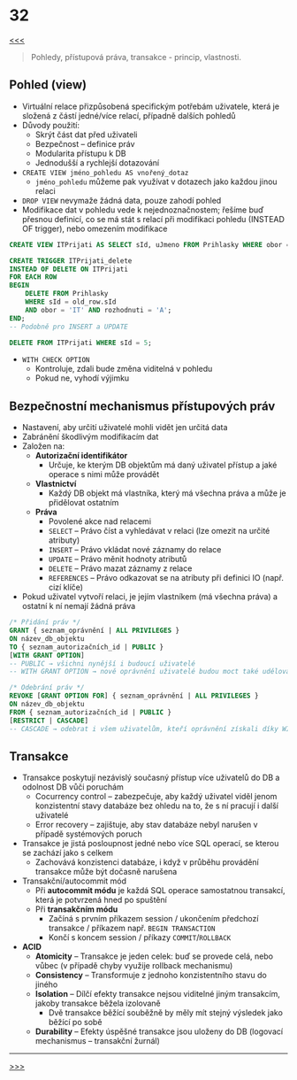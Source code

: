 # 32

[<<<](./31.MD)
> Pohledy, přístupová práva, transakce - princip, vlastnosti.

## Pohled (view)

* Virtuální relace přizpůsobená specifickým potřebám uživatele, která je složená z částí jedné/více relací, případně dalších pohledů
* Důvody použití:
  * Skrýt část dat před uživateli
  * Bezpečnost – definice práv
  * Modularita přístupu k DB
  * Jednodušší a rychlejší dotazování
* `CREATE VIEW jméno_pohledu AS vnořený_dotaz`
  * `jméno_pohledu` můžeme pak využívat v dotazech jako každou jinou relaci
* `DROP VIEW` nevymaže žádná data, pouze zahodí pohled
* Modifikace dat v pohledu vede k nejednoznačnostem; řešíme buď přesnou definicí, co se má stát s relací při modifikaci pohledu (INSTEAD OF trigger), nebo omezením modifikace

```sql
CREATE VIEW ITPrijati AS SELECT sId, uJmeno FROM Prihlasky WHERE obor = 'IT' AND rozhodnuti = 'A' /*WITH CHECK OPTION*/;

CREATE TRIGGER ITPrijati_delete
INSTEAD OF DELETE ON ITPrijati
FOR EACH ROW
BEGIN
    DELETE FROM Prihlasky
    WHERE sId = old_row.sId
    AND obor = 'IT' AND rozhodnuti = 'A';
END;
-- Podobně pro INSERT a UPDATE

DELETE FROM ITPrijati WHERE sId = 5;
```

* `WITH CHECK OPTION`
  * Kontroluje, zdali bude změna viditelná v pohledu
  * Pokud ne, vyhodí výjimku

## Bezpečnostní mechanismus přístupových práv

* Nastavení, aby určití uživatelé mohli vidět jen určitá data
* Zabránění škodlivým modifikacím dat
* Založen na:
  * __Autorizační identifikátor__
    * Určuje, ke kterým DB objektům má daný uživatel přístup a jaké operace s nimi může provádět
  * __Vlastnictví__
    * Každý DB objekt má vlastníka, který má všechna práva a může je přidělovat ostatním
  * __Práva__
    * Povolené akce nad relacemi
    * `SELECT` – Právo číst a vyhledávat v relaci (lze omezit na určité atributy)
    * `INSERT` – Právo vkládat nové záznamy do relace
    * `UPDATE` – Právo měnit hodnoty atributů
    * `DELETE` – Právo mazat záznamy z relace
    * `REFERENCES` – Právo odkazovat se na atributy při definici IO (např. cizí klíče)
* Pokud uživatel vytvoří relaci, je jejím vlastníkem (má všechna práva) a ostatní k ní nemají žádná práva

```sql
/* Přidání práv */
GRANT { seznam_oprávnění | ALL PRIVILEGES }
ON název_db_objektu
TO { seznam_autorizačních_id | PUBLIC }
[WITH GRANT OPTION]
-- PUBLIC → všichni nynější i budoucí uživatelé
-- WITH GRANT OPTION → nově oprávnění uživatelé budou moct také udělovat tato oprávnění (nebo nižší)

/* Odebrání práv */
REVOKE [GRANT OPTION FOR] { seznam_oprávnění | ALL PRIVILEGES }
ON název_db_objektu
FROM { seznam_autorizačních_id | PUBLIC }
[RESTRICT | CASCADE]
-- CASCADE → odebrat i všem uživatelům, kteří oprávnění získali díky WITH GRANT OPTION
```

## Transakce

* Transakce poskytují nezávislý současný přístup více uživatelů do DB a odolnost DB vůči poruchám
  * Cocurrency control – zabezpečuje, aby každý uživatel viděl jenom konzistentní stavy databáze bez ohledu na to, že s ní pracují i další uživatelé
  * Error recovery – zajištuje, aby stav databáze nebyl narušen v případě systémových poruch
* Transakce je jistá posloupnost jedné nebo více SQL operací, se kterou se zachází jako s celkem
  * Zachovává konzistenci databáze, i když v průběhu provádění transakce může být dočasně narušena
* Transakční/autocommit mód
  * Při __autocommit módu__ je každá SQL operace samostatnou transakcí, která je potvrzená hned po spuštění
  * Při __transakčním módu__
    * Začíná s prvním příkazem session / ukončením předchozí transakce / příkazem např. `BEGIN TRANSACTION`
    * Končí s koncem session / příkazy `COMMIT`/`ROLLBACK`
* __ACID__
  * __Atomicity__ – Transakce je jeden celek: buď se provede celá, nebo vůbec (v případě chyby využije rollback mechanismu)
  * __Consistency__ – Transformuje z jednoho konzistentního stavu do jiného
  * __Isolation__ – Dílčí efekty transakce nejsou viditelné jiným transakcím, jakoby transakce běžela izolovaně
    * Dvě transakce běžící souběžně by měly mít stejný výsledek jako běžící po sobě
  * __Durability__ – Efekty úspěšné transakce jsou uloženy do DB (logovací mechanismus – transakční žurnál)
<!--* Stupně izolace: `SERIALIZABLE` > `REPEATEDLY READ` > `READ COMMITED` > `READ UNCOMMITED`-->

---
[>>>](./33.MD)
